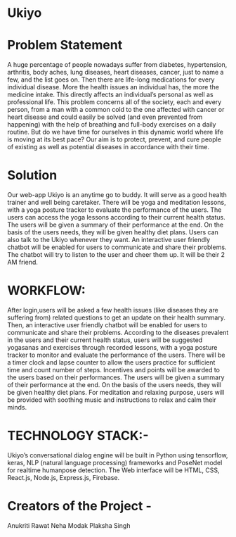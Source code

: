 # Ukiyo
# Problem Statement 
A huge percentage of people nowadays suffer from diabetes, hypertension, arthritis, body aches, lung diseases, heart diseases, cancer, just to name a few, and the list goes on. Then there are life-long medications for every individual disease. More the health issues an individual has, the more the medicine intake. This directly affects an individual’s personal as well as professional life.
This problem concerns all of the society, each and every person, from a man with a common cold to the one affected with cancer or heart disease and could easily be solved (and even prevented from happening) with the help of breathing and full-body exercises on a daily routine. But do we have time for ourselves in this dynamic world where life is moving at its best pace?
Our aim is to protect, prevent, and cure people of existing as well as potential diseases in accordance with their time.
# Solution
Our web-app Ukiyo is an anytime go to buddy. It will serve as a good health trainer and well being caretaker.
There will be yoga and meditation lessons, with a yoga posture tracker to evaluate the performance of the users. The users can access the yoga lessons according to their current health status. The users will be given a summary of their performance at the end. On the basis of the users needs, they will be given healthy diet plans. Users can also talk to the Ukiyo whenever they want. An interactive user friendly chatbot will be enabled for users to communicate and share their problems. The chatbot will try to listen to the user and cheer them up. It will be their 2 AM friend.
# WORKFLOW:
After login,users will be asked a few health issues (like diseases they are suffering from) related questions to get an update on their health summary. Then, an interactive user friendly chatbot will be enabled for users to communicate and share their problems. 
According to the diseases prevalent in the users and their current health status, users will be suggested yogasanas and exercises through recorded lessons, with a yoga posture tracker to monitor and evaluate the performance of the users. There will be a timer clock and lapse counter to allow the users practice for sufficient time and count number of steps.
Incentives and points will be awarded to the users based on their performances.
The users will be given a summary of their performance at the end. On the basis of the users needs, they will be given healthy diet plans. 
For meditation and relaxing purpose, users will be provided with soothing music and instructions to relax and calm their minds.
# TECHNOLOGY STACK:-
Ukiyo’s conversational dialog engine will be built in Python using tensorflow, keras, NLP (natural language processing) frameworks and PoseNet model for realtime humanpose detection.
The Web interface will be HTML, CSS, React.js, Node.js, Express.js, Firebase.

# Creators of the Project - 
Anukriti Rawat
Neha Modak
Plaksha Singh
